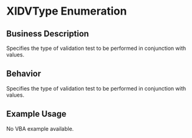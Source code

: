 # XlDVType Enumeration

## Business Description
Specifies the type of validation test to be performed in conjunction with values.

## Behavior
Specifies the type of validation test to be performed in conjunction with values.

## Example Usage
No VBA example available.